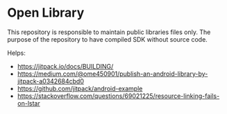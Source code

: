 # Open Library

This repository is responsible to maintain public libraries files only. The purpose of the repository to have compiled SDK without source code.

Helps:
- https://jitpack.io/docs/BUILDING/
- https://medium.com/@ome450901/publish-an-android-library-by-jitpack-a0342684cbd0
- https://github.com/jitpack/android-example
- https://stackoverflow.com/questions/69021225/resource-linking-fails-on-lstar

